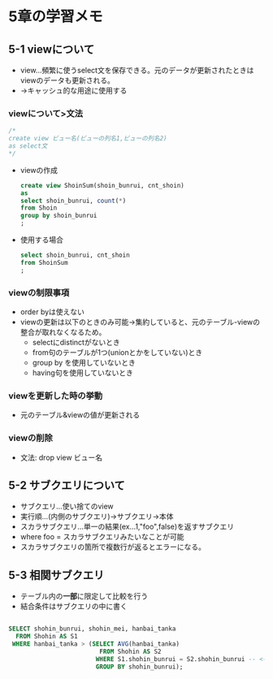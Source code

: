 # 5章の学習メモ

## 5-1 viewについて

- view...頻繁に使うselect文を保存できる。元のデータが更新されたときはviewのデータも更新される。
- →キャッシュ的な用途に使用する

### viewについて>文法

```sql
/*
create view ビュー名(ビューの列名1,ビューの列名2)
as select文
*/
```

- viewの作成

    ```sql
    create view ShoinSum(shoin_bunrui, cnt_shoin)
    as
    select shoin_bunrui, count(*)
    from Shoin
    group by shoin_bunrui
    ;
    ```

- 使用する場合

    ```sql
    select shoin_bunrui, cnt_shoin
    from ShoinSum
    ;
    ```

### viewの制限事項

- order byは使えない
- viewの更新は以下のときのみ可能→集約していると、元のテーブル-viewの整合が取れなくなるため。
  - selectにdistinctがないとき
  - from句のテーブルが1つ(unionとかをしていない)とき
  - group by を使用していないとき
  - having句を使用していないとき

### viewを更新した時の挙動

- 元のテーブル&viewの値が更新される

### viewの削除

- 文法: drop view ビュー名

## 5-2 サブクエリについて

- サブクエリ...使い捨てのview
- 実行順...(内側のサブクエリ)→サブクエリ→本体
- スカラサブクエリ...単一の結果(ex...1,"foo",false)を返すサブクエリ
- where foo = スカラサブクエリみたいなことが可能
- スカラサブクエリの箇所で複数行が返るとエラーになる。

## 5-3 相関サブクエリ

- テーブル内の**一部**に限定して比較を行う
- 結合条件はサブクエリの中に書く

```sql

SELECT shohin_bunrui, shohin_mei, hanbai_tanka
  FROM Shohin AS S1
 WHERE hanbai_tanka > (SELECT AVG(hanbai_tanka)
                         FROM Shohin AS S2
                        WHERE S1.shohin_bunrui = S2.shohin_bunrui -- <-相関サブクエリの結合条件
                        GROUP BY shohin_bunrui);
```
